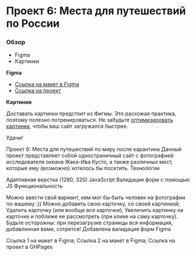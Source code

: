 # Проект 6: Места для путешествий по России

### Обзор

* Figma
* Картинки

**Figma**

* [Ссылка на макет в Figma](https://www.figma.com/file/StZjf8HnoeLdiXS7dYrLAh/JavaScript.-Sprint-4)
* [Ссылка на проект]()

**Картинки**

Доставать картинки предстоит из Фигмы. Это расхожая практика, поэтому полезно потренироваться.
Не забудьте [оптимизировать картинки](https://tinypng.com/), чтобы ваш сайт загружался быстрее.

Удачи!

Проект 6: Места для путешествий по миру после карантина
Данный проект представляет собой одностраничный сайт с фотографией исследователя океана Жака-Ива Кусто, а также различных мест, которые ему (возможно) хотелось бы посетить.
Технологии

Адаптивная верстка (1280, 320)
JavaScript
Валидация форм с помощью JS
Функциональность

Можно ввести свой вариант, кем мог бы быть человек на фотографии по-вашему :))
Можно добавить свою карточку, со своей картинкой;
Удалить карточку (или вообще все карточки);
Увеличить картинку на карточке и поближе ее рассмотреть (при клике на саму карточку).
Будьте осторожны: при перезагрузке страницы вся информация, добавленная вами, сотрется!
Добавлена валидация форм
Figma

Ссылка 1 на макет в Figma;
Ссылка 2 на макет в Figma;
Ссылка на проект в GHPages
